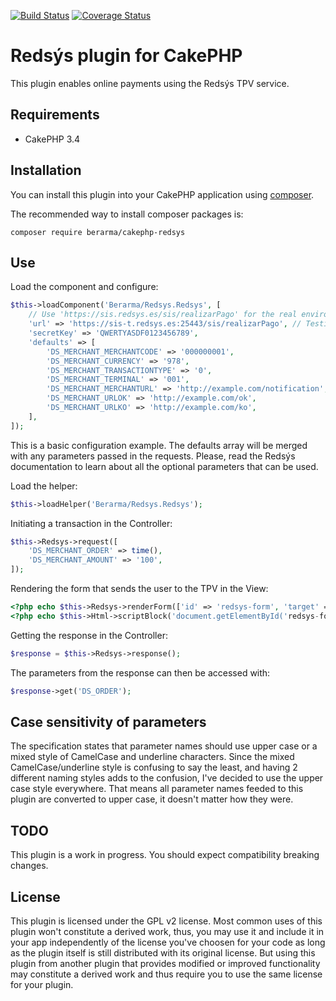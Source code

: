 [![Build Status](https://travis-ci.org/berarma/cakephp-redsys.svg?branch=master)](https://travis-ci.org/berarma/cakephp-redsys) [![Coverage Status](https://coveralls.io/repos/berarma/cakephp-redsys/badge.png?branch=master)](https://coveralls.io/r/berarma/cakephp-redsys?branch=master)

# Redsýs plugin for CakePHP

This plugin enables online payments using the Redsýs TPV service.

## Requirements

* CakePHP 3.4

## Installation

You can install this plugin into your CakePHP application using [composer](http://getcomposer.org).

The recommended way to install composer packages is:

```
composer require berarma/cakephp-redsys
```

## Use

Load the component and configure:

```php
$this->loadComponent('Berarma/Redsys.Redsys', [
    // Use 'https://sis.redsys.es/sis/realizarPago' for the real environment
    'url' => 'https://sis-t.redsys.es:25443/sis/realizarPago', // Testing
    'secretKey' => 'QWERTYASDF0123456789',
    'defaults' => [
        'DS_MERCHANT_MERCHANTCODE' => '000000001',
        'DS_MERCHANT_CURRENCY' => '978',
        'DS_MERCHANT_TRANSACTIONTYPE' => '0',
        'DS_MERCHANT_TERMINAL' => '001',
        'DS_MERCHANT_MERCHANTURL' => 'http://example.com/notification',
        'DS_MERCHANT_URLOK' => 'http://example.com/ok',
        'DS_MERCHANT_URLKO' => 'http://example.com/ko',
    ],
]);
```

This is a basic configuration example. The defaults array will be merged with
any parameters passed in the requests. Please, read the Redsýs documentation to
learn about all the optional parameters that can be used.

Load the helper:

```php
$this->loadHelper('Berarma/Redsys.Redsys');
```

Initiating a transaction in the Controller:

```php
$this->Redsys->request([
    'DS_MERCHANT_ORDER' => time(),
    'DS_MERCHANT_AMOUNT' => '100',
]);
```

Rendering the form that sends the user to the TPV in the View:

```php
<?php echo $this->Redsys->renderForm(['id' => 'redsys-form', 'target' => '_blank']); ?>
<?php echo $this->Html->scriptBlock('document.getElementById('redsys-form').submit();'); ?>
```

Getting the response in the Controller:

```php
$response = $this->Redsys->response();
```

The parameters from the response can then be accessed with:

```php
$response->get('DS_ORDER');
```

## Case sensitivity of parameters

The specification states that parameter names should use upper case or a mixed
style of CamelCase and underline characters. Since the mixed
CamelCase/underline style is confusing to say the least, and having 2 different
naming styles adds to the confusion, I've decided to use the upper case style
everywhere. That means all parameter names feeded to this plugin are converted
to upper case, it doesn't matter how they were.

## TODO

This plugin is a work in progress. You should expect compatibility breaking
changes.

## License

This plugin is licensed under the GPL v2 license. Most common uses of this
plugin won't constitute a derived work, thus, you may use it and include it in
your app independently of the license you've choosen for your code as long as
the plugin itself is still distributed with its original license. But using
this plugin from another plugin that provides modified or improved
functionality may constitute a derived work and thus require you to use the
same license for your plugin.

